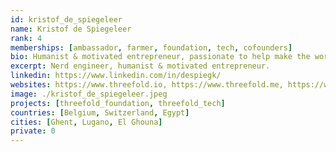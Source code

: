 ```yaml
---
id: kristof_de_spiegeleer
name: Kristof de Spiegeleer
rank: 4
memberships: [ambassador, farmer, foundation, tech, cofounders]
bio: Humanist & motivated entrepreneur, passionate to help make the world a better place. Kristof strongly believes there is need for a neutral internet owned by millions.
excerpt: Nerd engineer, humanist & motivated entrepreneur.
linkedin: https://www.linkedin.com/in/despiegk/
websites: https://www.threefold.io, https://www.threefold.me, https://www.incubaid.com/
image: ./kristof_de_spiegeleer.jpeg
projects: [threefold_foundation, threefold_tech]
countries: [Belgium, Switzerland, Egypt]
cities: [Ghent, Lugano, El Ghouna]
private: 0
---
```

